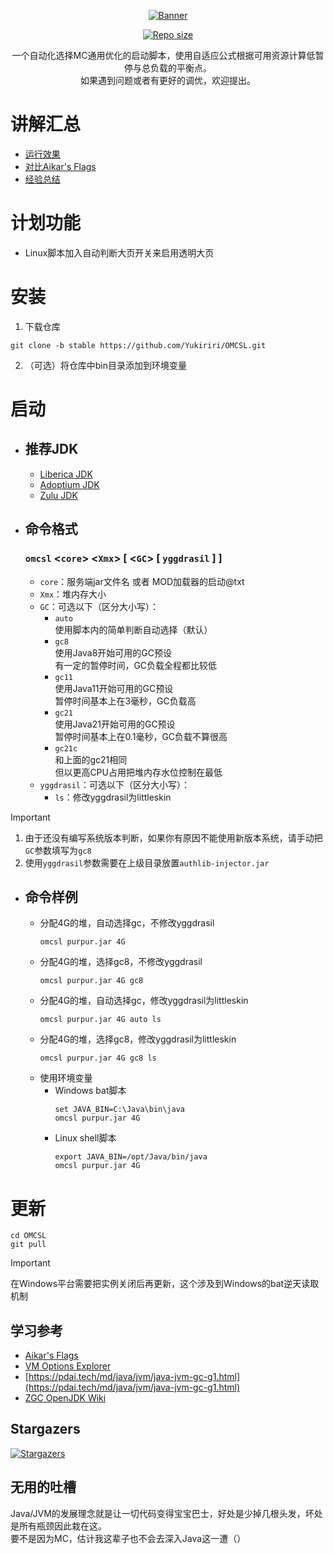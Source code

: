<div align="center">

[![Banner](https://socialify.git.ci/Yukiriri/OMCSL/image?description=1&language=1&name=1&owner=1&pattern=Circuit%20Board&theme=Auto)]()

[![Repo size](https://img.shields.io/github/repo-size/Yukiriri/OMCSL?style=for-the-badge)]()

一个自动化选择MC通用优化的启动脚本，使用自适应公式根据可用资源计算低暂停与总负载的平衡点。  
如果遇到问题或者有更好的调优，欢迎提出。  

</div>

# 讲解汇总
- [运行效果](./md/test-summary.md)
- [对比Aikar's Flags](./md/aikar-g1gc.md)
- [经验总结](./md/my-gc.md)

# 计划功能
- Linux脚本加入自动判断大页开关来启用透明大页

# 安装
1. 下载仓库
  ```
  git clone -b stable https://github.com/Yukiriri/OMCSL.git
  ```
2. （可选）将仓库中bin目录添加到环境变量

# 启动
- ## 推荐JDK
  - [Liberica JDK](https://bell-sw.com/pages/downloads/)
  - [Adoptium JDK](https://adoptium.net/zh-CN/temurin/releases/)
  - [Zulu JDK](https://www.azul.com/downloads/?package=jdk#zulu)

- ## 命令格式
  ### `omcsl` \<`core`\> \<`Xmx`\> [ \<`GC`\> [ `yggdrasil` ] ]
  - `core`：服务端jar文件名 或者 MOD加载器的启动@txt
  - `Xmx`：堆内存大小
  - `GC`：可选以下（区分大小写）：
    - `auto`  
      使用脚本内的简单判断自动选择（默认）  
    - `gc8`  
      使用Java8开始可用的GC预设  
      有一定的暂停时间，GC负载全程都比较低  
    - `gc11`  
      使用Java11开始可用的GC预设  
      暂停时间基本上在3毫秒，GC负载高  
    - `gc21`  
      使用Java21开始可用的GC预设  
      暂停时间基本上在0.1毫秒，GC负载不算很高  
    - `gc21c`  
      和上面的gc21相同  
      但以更高CPU占用把堆内存水位控制在最低  
  - `yggdrasil`：可选以下（区分大小写）：  
    - `ls`：修改yggdrasil为littleskin  

> [!IMPORTANT]
> 1. 由于还没有编写系统版本判断，如果你有原因不能使用新版本系统，请手动把`GC`参数填写为`gc8`  
> 2. 使用`yggdrasil`参数需要在上级目录放置`authlib-injector.jar`  

- ## 命令样例
  - 分配4G的堆，自动选择gc，不修改yggdrasil
    ```
    omcsl purpur.jar 4G
    ```
  - 分配4G的堆，选择gc8，不修改yggdrasil
    ```
    omcsl purpur.jar 4G gc8
    ```
  - 分配4G的堆，自动选择gc，修改yggdrasil为littleskin
    ```
    omcsl purpur.jar 4G auto ls
    ```
  - 分配4G的堆，选择gc8，修改yggdrasil为littleskin
    ```
    omcsl purpur.jar 4G gc8 ls
    ```
  - 使用环境变量
    - Windows bat脚本
      ```
      set JAVA_BIN=C:\Java\bin\java
      omcsl purpur.jar 4G
      ```
    - Linux shell脚本
      ```
      export JAVA_BIN=/opt/Java/bin/java
      omcsl purpur.jar 4G
      ```

# 更新
```
cd OMCSL
git pull
```
> [!IMPORTANT]
> 在Windows平台需要把实例关闭后再更新，这个涉及到Windows的bat逆天读取机制  

## 学习参考
- [Aikar's Flags](https://aikar.co/2018/07/02/tuning-the-jvm-g1gc-garbage-collector-flags-for-minecraft)
- [VM Options Explorer](https://chriswhocodes.com/vm-options-explorer.html)
- [https://pdai.tech/md/java/jvm/java-jvm-gc-g1.html](https://pdai.tech/md/java/jvm/java-jvm-gc-g1.html)
- [ZGC OpenJDK Wiki](https://wiki.openjdk.org/display/zgc)

## Stargazers
[![Stargazers](https://starchart.cc/Yukiriri/OMCSL.svg?variant=adaptive)](https://starchart.cc/Yukiriri/OMCSL)

## 无用的吐槽
Java/JVM的发展理念就是让一切代码变得宝宝巴士，好处是少掉几根头发，坏处是所有瓶颈因此栽在这。  
要不是因为MC，估计我这辈子也不会去深入Java这一遭（）  
